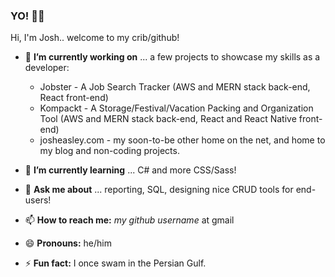 ### YO! 👋🤖

Hi, I'm Josh.. welcome to my crib/github!


- 🔭 **I’m currently working on** ... a few projects to showcase my skills as a developer:

  - Jobster - A Job Search Tracker (AWS and MERN stack back-end, React front-end)
  - Kompackt - A Storage/Festival/Vacation Packing and Organization Tool (AWS and MERN stack back-end, React and React Native front-end)
  - josheasley.com - my soon-to-be other home on the net, and home to my blog and non-coding projects.
 
- 🌱 **I’m currently learning** ... C# and more CSS/Sass!

- 💬 **Ask me about** ... reporting, SQL, designing nice CRUD tools for end-users!

- 📫 **How to reach me:** *my github username* at gmail

- 😄 **Pronouns:** he/him

- ⚡ **Fun fact:** I once swam in the Persian Gulf.
